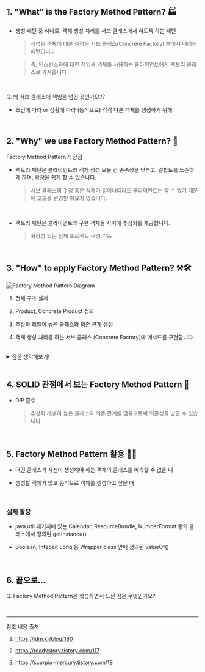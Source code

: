 ## 1. "What" is the Factory Method Pattern? 🏭
* 생성 패턴 중 하나로, 객체 생성 처리를 서브 클래스에서 하도록 하는 패턴

  > 생성될 객체에 대한 결정은 서브 클래스(Concrete Factory) 쪽에서 내리는 패턴입니다

  > 즉, 인스턴스화에 대한 책임을 객체를 사용하는 클라이언트에서 팩토리 클래스로 가져옵니다

<br>

Q. 왜 서브 클래스에 책임을 넘긴 것인가요??

* 조건에 따라 or 상황에 따라 (동적으로) 각각 다른 객체를 생성하기 위해!

<br>

## 2. "Why" we use Factory Method Pattern? 🤔
 
Factory Method Pattern의 장점

- 팩토리 패턴은 클라이언트와 객체 생성 모듈 간 종속성을 낮추고, 결합도를 느슨하게 하며, 확장을 쉽게 할 수 있습니다.

  > 서브 클래스의 수정 혹은 삭제가 일어나더라도 클라이언트는 알 수 없기 때문에 코드를 변경할 필요가 없습니다.

<br>

- 팩토리 패턴은 클라이언트와 구현 객체들 사이에 추상화를 제공합니다.

  > 확장성 있는 전체 프로젝트 구성 가능


<br>

## 3. "How" to apply Factory Method Pattern? ⚒🛠

![Factory Method Pattern Diagram](https://www.oreilly.com/library/view/design-patterns-and/9781786463593/assets/7b9b05d9-b441-4fa4-a6f4-05bbda05524a.png)

1. 전체 구조 설계

2. Product, Concrete Product 정의

3. 추상화 레벨이 높은 클래스와 의존 관계 생성
 
4. 객체 생성 처리를 하는 서브 클래스 (Concrete Factory)에 메서드를 구현합니다

<br> 

<details>
<summary> 잠깐 생각해보기! </summary>
<div markdown="1">

<br>

> Q1. If문 vs Switch문 성능 비교해보기!


> Q2. Template Method Pattern 예제에 적용?

</div>
</details>

<br>

## 4. SOLID 관점에서 보는 Factory Method Pattern 🧐

* DIP 준수

  > 추상화 레벨이 높은 클래스와 의존 관계를 맺음으로써 의존성을 낮출 수 있습니다.

<br>

## 5. Factory Method Pattern 활용 🎄🌱

* 어떤 클래스가 자신이 생성해야 하는 객체의 클래스를 예측할 수 없을 때

* 생성할 객체가 많고 동적으로 객체를 생성하고 싶을 때

<br>

### 실제 활용

* java.util 패키지에 있는 Calendar, ResourceBundle, NumberFormat 등의 클래스에서 정의된 getInstance()

* Boolean, Integer, Long 등 Wrapper class 안에 정의된 valueOf()

<br>

## 6. 끝으로...

Q. Factory Method Pattern을 학습하면서 느낀 점은 무엇인가요?

<br>

---

참조 내용 출처

1. https://jdm.kr/blog/180

2. https://readystory.tistory.com/117

3. https://scorpio-mercury.tistory.com/18
